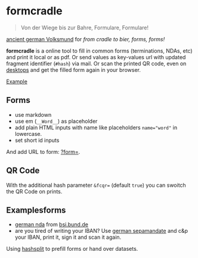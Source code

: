 # formcradle

> Von der Wiege bis zur Bahre,
> Formulare, Formulare!

[ancient german Volksmund](//aphorismen.de/zitat/72791) for _from cradle to bier, forms, forms!_

__formcradle__ is a online tool to fill in common forms (terminations, NDAs, etc) and print it local or as pdf.
Or send values as key-values url with updated fragment identifier (`#hash`) via mail.
Or scan the printed QR code, even on [desktops](//www.the-qrcode-generator.com/scan) and get the filled form again in your browser.

[Example](//klml.github.io/formcradle/?form=forms/nda_de.md#ag=Example%20AG&an=Max%20Muster&stra%C3%9Fe_an=Fakestreet%20123&plz_an=12345&ort_an=Musterstadt&verteten=Maximilian%20Mustermann&auftrag=Rollout%20Formularcenter&gericht=Berlin&ort_ag=M%C3%BCnchen&datum_ag=&ort_an_sub=Berlin&datum_an=2018-02-22
)

## Forms

* use markdown
* use em (`__Word__`) as placeholder
* add plain HTML inputs with name like placeholders `name="word"` in lowercase.
* set short id inputs

And add URL to form: [?form=](https://klml.github.io/formcradle/?form=).

## QR Code

With the additional hash parameter `&fcqr=` (default `true`) you can swoitch the QR Code on prints.

## Examplesforms

* [german nda](https://klml.github.io/formcradle/?form=forms/nda_de.md) from [bsi.bund.de](https://www.bsi.bund.de/SharedDocs/Downloads/DE/BSI/Grundschutz/Hilfsmittel/Muster/vertraulichkeitsvereinbarung_pdf.pdf?__blob=publicationFile&v=2 )
* are you tired of writing your IBAN? Use [german sepamandate](https://klml.github.io/formcradle/?form=forms/sepamandate_de.md) and c&p your IBAN, print it, sign it and scan it again.


Using [hashsplit](https://github.com/klml/hashsplit) to prefill forms or hand over datasets.
